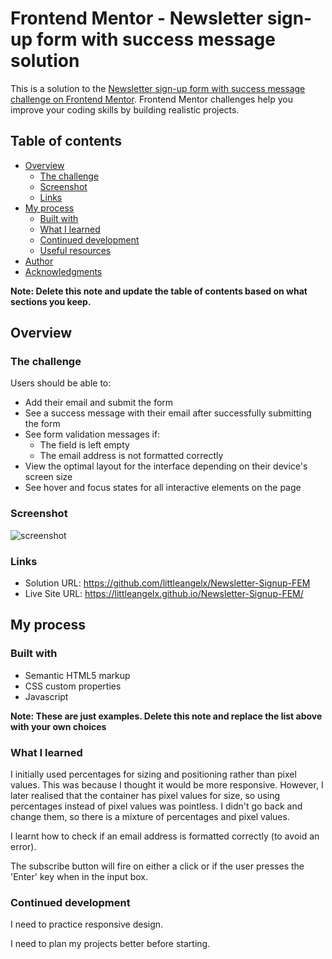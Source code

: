 # Frontend Mentor - Newsletter sign-up form with success message solution

This is a solution to the [Newsletter sign-up form with success message challenge on Frontend Mentor](https://www.frontendmentor.io/challenges/newsletter-signup-form-with-success-message-3FC1AZbNrv). Frontend Mentor challenges help you improve your coding skills by building realistic projects. 

## Table of contents

- [Overview](#overview)
  - [The challenge](#the-challenge)
  - [Screenshot](#screenshot)
  - [Links](#links)
- [My process](#my-process)
  - [Built with](#built-with)
  - [What I learned](#what-i-learned)
  - [Continued development](#continued-development)
  - [Useful resources](#useful-resources)
- [Author](#author)
- [Acknowledgments](#acknowledgments)

**Note: Delete this note and update the table of contents based on what sections you keep.**

## Overview

### The challenge

Users should be able to:

- Add their email and submit the form
- See a success message with their email after successfully submitting the form
- See form validation messages if:
  - The field is left empty
  - The email address is not formatted correctly
- View the optimal layout for the interface depending on their device's screen size
- See hover and focus states for all interactive elements on the page

### Screenshot
![screenshot](https://github.com/littleangelx/Newsletter-Signup-FEM/assets/100070583/507567e9-8f88-4e07-9ab1-50e8adb42d99)


### Links

- Solution URL: https://github.com/littleangelx/Newsletter-Signup-FEM
- Live Site URL: https://littleangelx.github.io/Newsletter-Signup-FEM/

## My process

### Built with

- Semantic HTML5 markup
- CSS custom properties
- Javascript

**Note: These are just examples. Delete this note and replace the list above with your own choices**

### What I learned

I initially used percentages for sizing and positioning rather than pixel values. This was because I thought it would be more responsive. However, I later realised that the container has pixel values for size, so using percentages instead of pixel values was pointless. I didn't go back and change them, so there is a mixture of percentages and pixel values.

I learnt how to check if an email address is formatted correctly (to avoid an error).

The subscribe button will fire on either a click or if the user presses the 'Enter' key when in the input box.

### Continued development

I need to practice responsive design.

I need to plan my projects better before starting.


